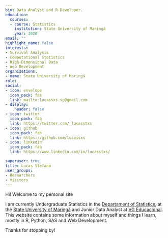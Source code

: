 ```yaml
---
bio: Data Analyst and R Developer.
education:
  courses:
  - course: Statistics
    institution: State University of Maringá
    year: 2020
email: ""
highlight_name: false
interests:
- Survival Analysis
- Computational Statistics
- High-Dimensional Data
- Web Development
organizations:
- name: State University of Maringá
role: 
social:
- icon: envelope
  icon_pack: fas
  link: mailto:lucassxs.sp@gmail.com
- display:
    header: false
- icon: twitter
  icon_pack: fab
  link: https://twitter.com/_lucasstxs
- icon: github
  icon_pack: fab
  link: https://github.com/lucassxs
- icon: linkedin
  icon_pack: fab
  link: https://www.linkedin.com/in/lucasstxs/

superuser: true
title: Lucas Stefano
user_groups:
- Researchers
- Visitors
---
```


Hi! Welcome to my personal site

I am currently Undergraduate Statistics in the [Departament of Statistics](https://www.des.uem.br), at the [State University of Maringá](https://www.uem.br) and Junior Data Analyst at [VG Educacional](https://www.vgeducacional.com). This website contains some information
about myself and things I learn, mostly in R, Python, SAS and Web Development.


Thanks for stopping by!
